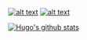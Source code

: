
<!-- Please don't remove this: Grab your social icons from https://github.com/carlsednaoui/gitsocial -->

<!-- display the social media buttons in your README -->

<!-- 
[![alt text][1.1]][1]
[![alt text][2.1]][2]
[![alt text][3.1]][3]
[![alt text][4.1]][4]
[![alt text][5.1]][5]
-->
[![alt text][6.1]][6]
[![alt text][7.3]][7]


[![Hugo's github stats](https://github-readme-stats.vercel.app/api?username=sanchez-hugo)](https://github.com/anuraghazra/github-readme-stats)


<!-- links to social media icons -->
<!-- no need to change these -->

<!-- icons with padding -->

[1.1]: http://i.imgur.com/tXSoThF.png (twitter icon with padding)
[2.1]: http://i.imgur.com/P3YfQoD.png (facebook icon with padding)
[3.1]: http://i.imgur.com/yCsTjba.png (google plus icon with padding)
[4.1]: http://i.imgur.com/YckIOms.png (tumblr icon with padding)
[5.1]: http://i.imgur.com/1AGmwO3.png (dribbble icon with padding)
[6.1]: http://i.imgur.com/0o48UoR.png (github icon with padding)

<!-- icons without padding -->

[1.2]: http://i.imgur.com/wWzX9uB.png (twitter icon without padding)
[2.2]: http://i.imgur.com/fep1WsG.png (facebook icon without padding)
[3.2]: http://i.imgur.com/VlgBKQ9.png (google plus icon without padding)
[4.2]: http://i.imgur.com/jDRp47c.png (tumblr icon without padding)
[5.2]: http://i.imgur.com/Vvy3Kru.png (dribbble icon without padding)
[6.2]: http://i.imgur.com/9I6NRUm.png (github icon without padding)

<!-- Others -->
[7.3]: https://i.imgur.com/XQ3Nyrk.png (linkedin unknown padding)


<!-- links to your social media accounts -->
<!-- update these accordingly -->

<!--
[1]: 
[2]: 
[3]: 
[4]: 
[5]: 
-->
[6]: http://www.github.com/sanchez-hugo
[7]: https://www.linkedin.com/in/hogolino-sanchez/

<!-- Please don't remove this: Grab your social icons from https://github.com/carlsednaoui/gitsocial -->
